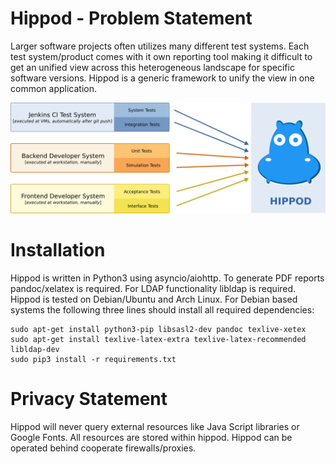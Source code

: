 
# Hippod - Problem Statement

Larger software projects often utilizes many different test systems. Each test
system/product comes with it own reporting tool making it difficult to get an
unified view across this heterogeneous landscape for specific software
versions. Hippod is a generic framework to unify the view in one common
application.

![alt text](images/hippod-test-system-interaction.png "Architecture")

# Installation

Hippod is written in Python3 using asyncio/aiohttp. To generate PDF reports
pandoc/xelatex is required. For LDAP functionality libldap is required. Hippod
is tested on Debian/Ubuntu and Arch Linux. For Debian based systems the following
three lines should install all required dependencies:

```
sudo apt-get install python3-pip libsasl2-dev pandoc texlive-xetex
sudo apt-get install texlive-latex-extra texlive-latex-recommended libldap-dev
sudo pip3 install -r requirements.txt
```

# Privacy Statement

Hippod will never query external resources like Java Script libraries or Google
Fonts. All resources are stored within hippod. Hippod can be operated behind
cooperate firewalls/proxies.


